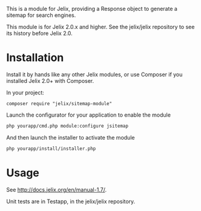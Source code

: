 This is a module for Jelix, providing a Response object to generate a sitemap for
search engines.

This module is for Jelix 2.0.x and higher. See the jelix/jelix repository to see
its history before Jelix 2.0.


Installation
============

Install it by hands like any other Jelix modules, or use Composer if you installed
Jelix 2.0+ with Composer.

In your project:

```
composer require "jelix/sitemap-module"
```

Launch the configurator for your application to enable the module

```bash
php yourapp/cmd.php module:configure jsitemap
```

And then launch the installer to activate the module

```bash
php yourapp/install/installer.php
```

Usage
=====

See http://docs.jelix.org/en/manual-1.7/.

Unit tests are in Testapp, in the jelix/jelix repository.